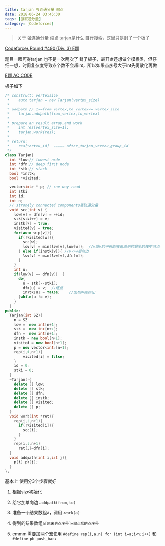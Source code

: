 ```yaml
---
title: tarjan 强连通分量 缩点
date: 2018-06-24 03:45:30
tags: [强联通分量]
category: [Codeforces]
---
```


> 关于 强连通分量 缩点 tarjan是什么 自行搜索，这里只是封了一个板子

[Codeforces Round #490 (Div. 3) E题](http://codeforces.com/contest/999/problem/E)

题目一眼可得tarjan 也不是一次两次了 封了板子，最开始还想做个模板类，但仔细一想，时间复杂度导致点个数不会超int，所以如果点序号大于int先离散化再做

[E题 AC CODE](http://codeforces.com/contest/999/submission/39589245)

板子如下

```c++
/* construct: vertexsize
 *    auto tarjan = new Tarjan(vertex_size)
 * 
 * addpath // 1<=from_vertex,to_vertex<= vertex_size
 *    tarjan.addpath(from_vertex,to_vertex)
 *
 * prepare an result array,and work
 *    int res[vertex_size+1];
 *    tarjan.work(res);
 *
 * return:
 *    res[vertex_id]  ===== after_tarjan_vertex_group_id
 */
class Tarjan{
  int *low;// lowest node
  int *dfn;// deep first node
  int *stk;// stack
  bool *instk;
  bool *visited;

  vector<int> * p; // one-way road
  int stki;
  int id;
  int n;
  // strongly connected components强联通分量
  void scc(int v) {
    low[v] = dfn[v] = ++id;
    stk[stki++] = v;
    instk[v] = true;
    visited[v] = true;
    for(auto w:p[v]){
      if(!visited[w]){
        scc(w);
        low[v] = min(low[v],low[w]);  //v或v的子树能够追溯到的最早的栈中节点的次序编号
      } else if(instk[w]){ //v->w后向边
        low[v] = min(low[v],dfn[w]);
      }
    }
    int u;
    if(low[v] == dfn[v])  {
      do{
        u = stk[--stki];
        dfn[u] = v;  //缩点
        instk[u] = false;    //出栈解除标记
      }while(u != v);
    }
  }
public:
  Tarjan(int SZ){
    n = SZ;
    low =  new int[n+1];
    stk =  new int[n+1];
    dfn =  new int[n+1];
    instk = new bool[n+1];
    visited = new bool[n+1];
    p = new vector<int>[n+1];
    rep(i,0,n+1){
        visited[i] = false;
    }
    id = 0;
    stki = 0;
  }
  ~Tarjan(){
    delete [] low;
    delete [] stk;
    delete [] dfn;
    delete [] instk;
    delete [] visited;
    delete [] p;
  }
  void work(int *ret){
    rep(i,1,n+1){
      if(!visited[i]){
        scc(i);
      }
    }
    rep(i,1,n+1)
      ret[i]=dfn[i];
  }
  void addpath(int i,int j){
    p[i].pb(j);
  }
};
```

基本上 使用分3个步骤就好

1. 根据size初始化
2. 给它加单向边`.addpath(from,to)`
3. 准备一个结果数组a，调用`.work(a)`
4. 得到的结果数组`a[原来的点序号]=缩点后的点序号`

5. emmm 需要加两个宏使用 `#define rep(i,a,n) for (int i=a;i<n;i++)` 和 `#define pb push_back`


